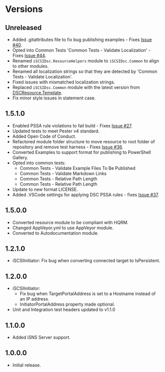 # Versions

## Unreleased

- Added .gitattributes file to fix bug publishing examples - Fixes [Issue #40](https://github.com/PlagueHO/iSCSIDsc/issues/40).
- Opted into Common Tests 'Common Tests - Validate Localization' - Fixes [Issue #44](https://github.com/PlagueHO/iSCSIDsc/issues/44).
- Renamed `iSCSIDsc.ResourceHelpers` module to `iSCSIDsc.Common`
  to align to other modules.
- Renamed all localization strings so that they are detected by
  'Common Tests - Validate Localization'.
- Fixed issues with mismatched localization strings.
- Replaced `iSCSIDsc.Common` module with the latest version from
  [DSCResource.Template](https://github.com/PowerShell/DSCResource.Template).
- Fix minor style issues in statement case.

## 1.5.1.0

- Enabled PSSA rule violations to fail build - Fixes [Issue #27](https://github.com/PlagueHO/iSCSIDsc/issues/27).
- Updated tests to meet Pester v4 standard.
- Added Open Code of Conduct.
- Refactored module folder structure to move resource
  to root folder of repository and remove test harness - Fixes [Issue #36](https://github.com/PlagueHO/iSCSIDsc/issues/36).
- Converted Examples to support format for publishing to PowerShell
  Gallery.
- Opted into common tests:
  - Common Tests - Validate Example Files To Be Published
  - Common Tests - Validate Markdown Links
  - Common Tests - Relative Path Length
  - Common Tests - Relative Path Length
- Update to new format LICENSE.
- Added .VSCode settings for applying DSC PSSA rules - fixes [Issue #37](https://github.com/PlagueHO/iSCSIDsc/issues/37).

## 1.5.0.0

- Converted resource module to be compliant with HQRM.
- Changed AppVeyor.yml to use AppVeyor module.
- Converted to Autodocumentation module.

## 1.2.1.0

- iSCSIInitiator: Fix bug when converting connected target to IsPersistent.

## 1.2.0.0

- iSCSIInitiator:
  - Fix bug when TargetPortalAddress is set to a Hostname instead of an IP address.
  - InitiatorPortalAddress property made optional.
- Unit and Integration test headers updated to v1.1.0

## 1.1.0.0

- Added iSNS Server support.

## 1.0.0.0

- Initial release.

